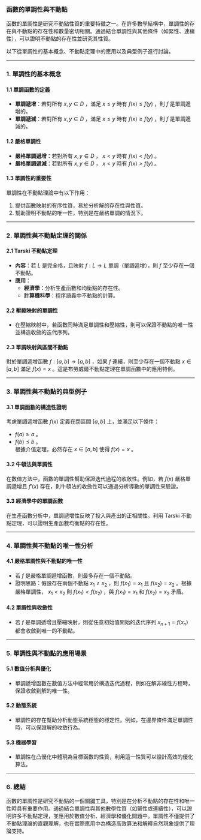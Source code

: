 ### 函數的單調性與不動點  

函數的單調性是研究不動點性質的重要特徵之一。在許多數學結構中，單調性的存在與不動點的存在性和數量密切相關。通過結合單調性與其他條件（如緊性、連續性），可以證明不動點的存在性並研究其性質。  

以下從單調性的基本概念、不動點定理中的應用以及典型例子進行討論。  

---

### **1. 單調性的基本概念**

#### **1.1 單調函數的定義**  
- **單調遞增**：若對所有  $`x, y \in D`$ ，滿足  $`x \leq y`$  時有  $`f(x) \leq f(y)`$ ，則  $`f`$  是單調遞增的。  
- **單調遞減**：若對所有  $`x, y \in D`$ ，滿足  $`x \leq y`$  時有  $`f(x) \geq f(y)`$ ，則  $`f`$  是單調遞減的。  

#### **1.2 嚴格單調性**  
- **嚴格單調遞增**：若對所有  $`x, y \in D`$ ， $`x < y`$  時有  $`f(x) < f(y)`$ 。  
- **嚴格單調遞減**：若對所有  $`x, y \in D`$ ， $`x < y`$  時有  $`f(x) > f(y)`$ 。  

#### **1.3 單調性的重要性**  
單調性在不動點理論中有以下作用：  
1. 提供函數映射的有序性質，易於分析解的存在性與性質。  
2. 幫助證明不動點的唯一性，特別是在嚴格單調的情況下。  

---

### **2. 單調性與不動點定理的關係**

#### **2.1 Tarski 不動點定理**  
- **內容**：若  $`L`$  是完全格，且映射  $`f: L \to L`$  單調（單調遞增），則  $`f`$  至少存在一個不動點。  
- **應用**：  
  - **經濟學**：分析生產函數和均衡點的存在性。  
  - **計算機科學**：程序語義中不動點的計算。  

#### **2.2 壓縮映射的單調性**  
- 在壓縮映射中，若函數同時滿足單調性和壓縮性，則可以保證不動點的唯一性並構造收斂的迭代序列。  

#### **2.3 單調映射與區間不動點**  
對於單調遞增函數  $`f: [a, b] \to [a, b]`$ ，如果  $`f`$  連續，則至少存在一個不動點  $`x \in [a, b]`$  滿足  $`f(x) = x`$ 。這是布勞威爾不動點定理在單調函數中的應用特例。  

---

### **3. 單調性與不動點的典型例子**

#### **3.1 單調函數的構造性證明**  
考慮單調遞增函數  $`f(x)`$  定義在閉區間  $`[a, b]`$  上，並滿足以下條件：  
-  $`f(a) \geq a`$ 。  
-  $`f(b) \leq b`$ 。  
根據介值定理，必然存在  $`x \in [a, b]`$  使得  $`f(x) = x`$ 。  

#### **3.2 牛頓法與單調性**  
在數值方法中，函數的單調性幫助保證迭代過程的收斂性。例如，若  $`f(x)`$  嚴格單調遞增且  $`f'(x)`$  存在，則牛頓法的收斂性可以通過分析導數的單調性來驗證。  

#### **3.3 經濟學中的單調函數**  
在生產函數分析中，單調遞增性反映了投入與產出的正相關性。利用 Tarski 不動點定理，可以證明生產函數均衡點的存在性。  

---

### **4. 單調性與不動點的唯一性分析**

#### **4.1 嚴格單調性與不動點的唯一性**  
- 若  $`f`$  是嚴格單調遞增函數，則最多存在一個不動點。  
- 證明思路：假設存在兩個不動點  $`x_1 \neq x_2`$ ，則  $`f(x_1) = x_1`$  且  $`f(x_2) = x_2`$ 。根據嚴格單調性， $`x_1 < x_2`$  則  $`f(x_1) < f(x_2)`$ ，與  $`f(x_1) = x_1`$  和  $`f(x_2) = x_2`$  矛盾。

#### **4.2 單調性與收斂性**  
- 若  $`f`$  是單調遞增且壓縮映射，則從任意初始值開始的迭代序列  $`x_{n+1} = f(x_n)`$  都會收斂到唯一的不動點。  

---

### **5. 單調性與不動點的應用場景**

#### **5.1 數值分析與優化**  
- 單調遞增函數在數值方法中經常用於構造迭代過程，例如在解非線性方程時，保證收斂到解的唯一性。  

#### **5.2 動態系統**  
- 單調性的存在幫助分析動態系統穩態的穩定性。例如，在邊界條件滿足單調性時，可以保證解的收斂行為。  

#### **5.3 機器學習**  
- 單調性在凸優化中體現為目標函數的性質，利用這一性質可以設計高效的優化算法。  

---

### **6. 總結**

函數的單調性是研究不動點的一個關鍵工具，特別是在分析不動點的存在性和唯一性時具有重要作用。通過結合單調性與其他數學性質（如緊性或連續性），可以證明許多不動點定理，並應用於數值分析、經濟學和優化問題中。單調性不僅提供了不動點理論的直觀理解，也在實際應用中為構造高效算法和解釋自然現象提供了理論支持。